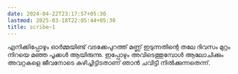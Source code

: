 ```yaml
---
date: 2024-04-22T23:17:57+05:30
lastmod: 2025-03-18T22:05:44+05:30
title: scribe~1
---
```


എനിക്കിപ്പോഴും ഓർമ്മയിണ്ട് വടക്കേപുറത്ത് മണ്ണ് ഇടുന്നതിന്റെ തലേ ദിവസം മുറ്റം നിറയെ മഞ്ഞ പൂക്കൾ ആയിരുന്നു. ഇപ്പോഴും അവിടെത്തുമ്പോൾ ആലോചിക്കും അവറ്റകളെ ജീവനോടെ കുഴിച്ചിട്ടിടതാണ് ഞാൻ ചവിട്ടി നിൽക്കുന്നതെന്ന്.
